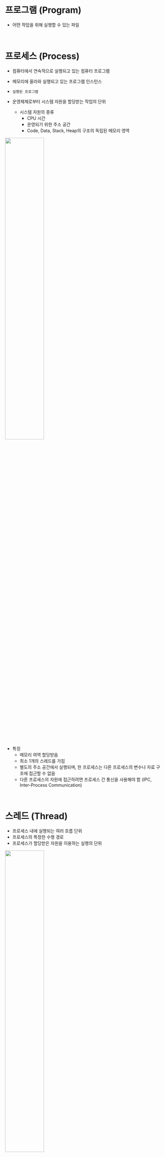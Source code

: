 # 프로그램 (Program)
- 어떤 작업을 위해 실행할 수 있는 파일
<br>

# 프로세스 (Process)
- 컴퓨터에서 연속적으로 실행되고 있는 컴퓨터 프로그램
- 메모리에 올라와 실행되고 있는 프로그램 인스턴스
- `실행된 프로그램`

- 운영체제로부터 시스템 자원을 할당받는 작업의 단위
  - 시스템 자원의 종류
    - CPU 시간
    - 운영되기 위한 주소 공간
    - Code, Data, Stack, Heap의 구조의 독립된 메모리 영역


<img src="" width="50%"/>

- 특징
  - 메모리 여역 할당받음
  - 최소 1개의 스레드를 가짐
  - 별도의 주소 공간에서 실행되며, 한 프로세스는 다른 프로세스의 변수나 자료 구조에 접근할 수 없음
  - 다른 프로세스의 자원에 접근하려면 프로세스 간 통신을 사용해야 함 (IPC, Inter-Process Communication)


<br>

# 스레드 (Thread)
- 프로세스 내에 실행되는 여러 흐름 단위
- 프로세스의 특정한 수행 경로
- 프로세스가 할당받은 자원을 이용하는 실행의 단위


<img src="" width="50%"/>

- 특징
  - 프로세스 내에서 각각 Stack, Resistry는 따로 할당받고 Code, Data, Heap 영역을 공유한다.
  - 한 프로세스 내 동작되는 여러 실행의 흐름으로 프로세스 내의 주소 공간이나 자원들을 스레드끼리 공유하면서 실행한다.
  - 한 스레드가 프로세스 자원을 변경하려면 다른 이웃 스레드(Sliding Thread)도 그 변경 결과를 즉시 볼 수 있다.

<br>

# 멀티 프로세스
- 하나의 응용프로그램을 여러 개의 프로세스로 구성하여 각 프로세스가 하나의 작업을 처리

- 장점
  - 여러 개의 자식 프로세스 중 하나에 문제가 발생하면 그 자식 프로세스만 죽는 것 이상으로 다른 영향이 확산되지 않음
  
- 단점
  - 

<br>

# 멀티 스레드




<br><br><br>
<출처>
- https://gmlwjd9405.github.io/2018/09/14/process-vs-thread.html
